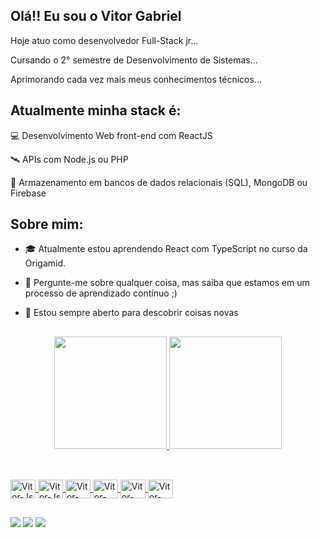 ## Olá!! Eu sou o Vitor Gabriel

Hoje atuo como desenvolvedor Full-Stack jr...

Cursando o 2° semestre de Desenvolvimento de Sistemas...

Aprimorando cada vez mais meus conhecimentos técnicos...

## Atualmente minha stack é: 

💻 Desenvolvimento Web front-end com ReactJS

🛰️ APIs com Node.js ou PHP

💾 Armazenamento em bancos de dados relacionais (SQL), MongoDB ou Firebase

## Sobre mim:

- 🎓 Atualmente estou aprendendo React com TypeScript no curso da Origamid.

- 💬 Pergunte-me sobre qualquer coisa, mas saiba que estamos em um processo de aprendizado contínuo ;)

- 🔭 Estou sempre aberto para descobrir coisas novas

##

<div align="center">
  <a href="https://github.com/vitorsilva27">
  <img height="180em" src="https://github-readme-stats.vercel.app/api?                                                                                      username=vitorsilva27&show_icons=true&theme=onedark&include_all_commits=true&count_private=true"/>
  <img height="180em" src="https://github-readme-stats.vercel.app/api/top-langs/?username=vitorsilva27&layout=compact&langs_count=7&theme=onedark"/>
</div>
  
##
  
<div style="display: inline_block"><br>
  <img align="center" alt="Vitor-Js" height="30" width="40" src="https://cdn.jsdelivr.net/gh/devicons/devicon/icons/javascript/javascript-original.svg">
  <img align="center" alt="Vitor-Js" height="30" width="40" src="https://cdn.jsdelivr.net/gh/devicons/devicon/icons/typescript/typescript-plain.svg">    
  <img align="center" alt="Vitor-HTML" height="30" width="40" src="https://cdn.jsdelivr.net/gh/devicons/devicon/icons/html5/html5-plain.svg"> 
  <img align="center" alt="Vitor-CSS" height="30" width="40" src="https://cdn.jsdelivr.net/gh/devicons/devicon/icons/css3/css3-plain.svg">                 <img align="center" alt="Vitor-PHP" height="30" width="40" src="https://cdn.jsdelivr.net/gh/devicons/devicon/icons/php/php-plain.svg">
  <img align="center" alt="Vitor-PHP" height="30" width="40" src="https://cdn.jsdelivr.net/gh/devicons/devicon/icons/react/react-original.svg">  
 </div>
  
  ##
  
<div> 
  <a href="https://instagram.com/vitor_vieira327" target="_blank"><img src="https://img.shields.io/badge/-Instagram-%23E4405F?style=for-the-                badge&logo=instagram&logoColor=white" target="_blank"></a>
  <a href = "mailto:vg285757@gmail.com"><img src="https://img.shields.io/badge/-Gmail-%23333?style=for-the-badge&logo=gmail&logoColor=white"                target="_blank"></a>
  <a href="https://www.linkedin.com/in/vitor-gabriel-vieira-18732221a" target="_blank"><img src="https://img.shields.io/badge/-LinkedIn-%230077B5?          style=for-the-badge&logo=linkedin&logoColor=white" target="_blank"></a> 
</div>
  

